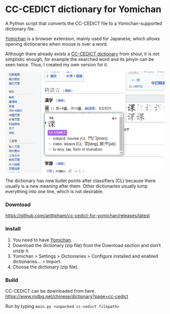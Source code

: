 # CC-CEDICT dictionary for Yomichan

A Python script that converts the CC-CEDICT file to a Yomichan-supported dictionary file.

[Yomichan](https://foosoft.net/projects/yomichan/) is a browser extension, mainly used for Japanese, which allows opening dictionaries when mouse is over a word.

Although there already exists a [CC-CEDICT dictionary](https://gist.github.com/shoui520/25460fd2e9fb194d3e5152fa2ce42ca2) from shoui, it is not simplistic enough, for example the searched word and its pinyin can be seen twice. Thus, I created my own version for it.

![Yomichan with 课 opened](img/1.png)

The dictionary has new bullet points after classifiers (CL) because there usually is a new meaning after them. Other dictionaries usually lump everything into one line, which is not desirable.

### Download
https://github.com/anttipham/cc-cedict-for-yomichan/releases/latest

### Install

1. You need to have [Yomichan](https://foosoft.net/projects/yomichan/).
2. Download the dictionary (zip file) from the Download section and don't unzip it.
3. Yomichan > Settings > Dictionaries > Configure installed and enabled dictionaries... > Import.
4. Choose the dictionary (zip file).

### Build

CC-CEDICT can be downloaded from here. https://www.mdbg.net/chinese/dictionary?page=cc-cedict

Run by typing `main.py <unpacked cc-cedict filepath>`